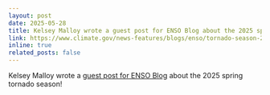 ```yaml
---
layout: post
date: 2025-05-28
title: Kelsey Malloy wrote a guest post for ENSO Blog about the 2025 spring tornado season!
link: https://www.climate.gov/news-features/blogs/enso/tornado-season-2025-active-through-april-and-may-keeping-pace
inline: true
related_posts: false
---
```


Kelsey Malloy wrote a [guest post for ENSO Blog](https://www.climate.gov/news-features/blogs/enso/tornado-season-2025-active-through-april-and-may-keeping-pace) about the 2025 spring tornado season!
